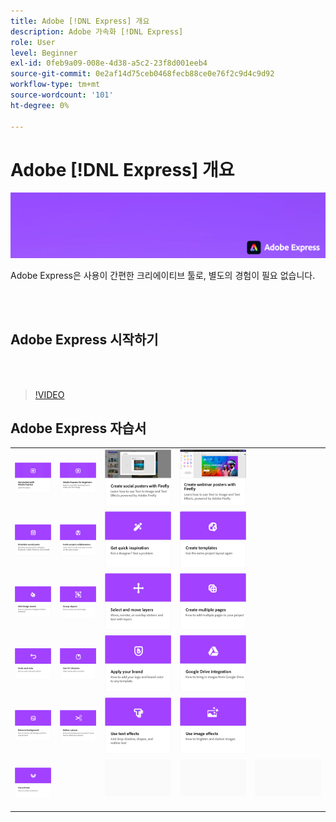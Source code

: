 ```yaml
---
title: Adobe [!DNL Express] 개요
description: Adobe 가속화 [!DNL Express]
role: User
level: Beginner
exl-id: 0feb9a09-008e-4d38-a5c2-23f8d001eeb4
source-git-commit: 0e2af14d75ceb0468fecb88ce0e76f2c9d4c9d92
workflow-type: tm+mt
source-wordcount: '101'
ht-degree: 0%

---
```


# Adobe [!DNL Express] 개요

![Express 메인 이미지](../assets/Express.png)

Adobe Express은 사용이 간편한 크리에이티브 툴로, 별도의 경험이 필요 없습니다.

<br> 

## Adobe Express 시작하기

<br> 

>[!VIDEO](https://video.tv.adobe.com/v/3420204?quality=12&learn=on&hidetitle=true)

## Adobe Express 자습서

<table>
<tr>
   <td>
      <a href="get-started.md">
         <img alt="Adobe Express 시작하기" src="assets/get-started.png" />
      </a>
  </td>
  <td>
      <a href="adobe-express-beginners.md">
         <img alt="초보자를 위한 Adobe Express" src="assets/beginners.png" />
      </a>
  </td>
  <td>
      <a href="create-social-posters.md">
         <img alt="Firefly을 사용하여 소셜 포스터 만들기" src="assets/social-firefly.png" />
      </a>
  </td>
  <td>
      <a href="create-webinar-poster.md">
         <img alt="Firefly을 사용하여 웨비나 포스터 제작" src="assets/webinar-poster.png" />
      </a>
  </td>
</tr>
<tr>
 <td>
      <a href="schedule.md">
         <img alt="소셜 게시물 예약" src="assets/schedule.png" />
      </a>
  </td>
   <td>
   <a href="collaborate.md">
      <img alt="프로젝트 공동 작업자 초대" src="assets/collaborate.png" />
   </a>
  </td>
 <td>
      <a href="get-inspiration.md">
         <img alt="영감을 빠르게 얻기" src="assets/inspiration.png" />
      </a>
  </td>
  <td>
   <a href="create-templates.md">
      <img alt="템플릿 만들기" src="assets/templates.png" />
   </a>
  </td>
</tr>
<tr>
 <td>
      <a href="add-design-assets.md">
         <img alt="디자인 에셋 추가" src="assets/design-assets.png" />
      </a>
  </td>
 <td>
      <a href="group-objects.md">
         <img alt="오브젝트 그룹화" src="assets/group-objects.png" />
      </a>
  </td>
  <td>
      <a href="layers.md">
         <img alt="레이어 선택 및 이동" src="assets/layers.png" />
      </a>
  </td>
  <td>
      <a href="multiple-pages.md">
         <img alt="여러 페이지 만들기" src="assets/multiple-pages.png" />
      </a>
  </td>
</tr>
<tr>
   <td>
      <a href="undo-redo.md">
         <img alt="실행 취소 및 다시 실행" src="assets/undo-redo.png" />
      </a>
   </td>
  <td>
      <a href="cc-libraries.md">
         <img alt="CC Libraries 사용" src="assets/cc-libraries.png" />
      </a>
  </td>
 <td>
      <a href="brand.md">
         <img alt="브랜드 적용" src="assets/brand.png" />
      </a>
  </td>
  <td>
      <a href="google-drive.md">
         <img alt="Google Drive 통합" src="assets/google-drive.png" />
      </a>
  </td>
</tr>
<tr>
   <td>
      <a href="remove-background.md">
         <img alt="배경 제거" src="assets/background.png" />
      </a>
  </td>
   <td>
      <a href="refine-cutout.md">
         <img alt="오려내기 다듬기" src="assets/cutouts.png" />
      </a>
  </td>
  <td>
      <a href="text-effects.md">
         <img alt="텍스트 효과 사용" src="assets/text-effects.png" />
      </a>
  </td>
  <td>
      <a href="image-effects.md">
         <img alt="이미지 효과 사용" src="assets/image-effects.png" />
      </a>
  </td>
</tr>
<tr>
  <td>
   <a href="create-curved-text.md">
      <img alt="곡선 텍스트 만들기" src="assets/curved-text.png" />
   </a>
  </td>
  <td>
  <td>
    <img alt="스페이서" src="../assets/Gray_thumbnail.png" />
    <div>
    <br>
  </td>
  <td>
    <img alt="스페이서" src="../assets/Gray_thumbnail.png" />
    <div>
    <br>
  </td>
  <td>
    <img alt="스페이서" src="../assets/Gray_thumbnail.png" />
    <div>
    <br>
  </td>
</tr>
</table>
